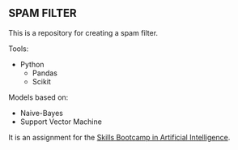 ## SPAM FILTER
This is a repository for creating a spam filter.

Tools:
- Python
  - Pandas
  - Scikit
  
 Models based on:
- Naive-Bayes
- Support Vector Machine

It is an assignment for the [Skills Bootcamp in Artificial Intelligence](https://instituteofcoding.org/skillsbootcamps/course/skills-bootcamp-in-artificial-intelligence/).
